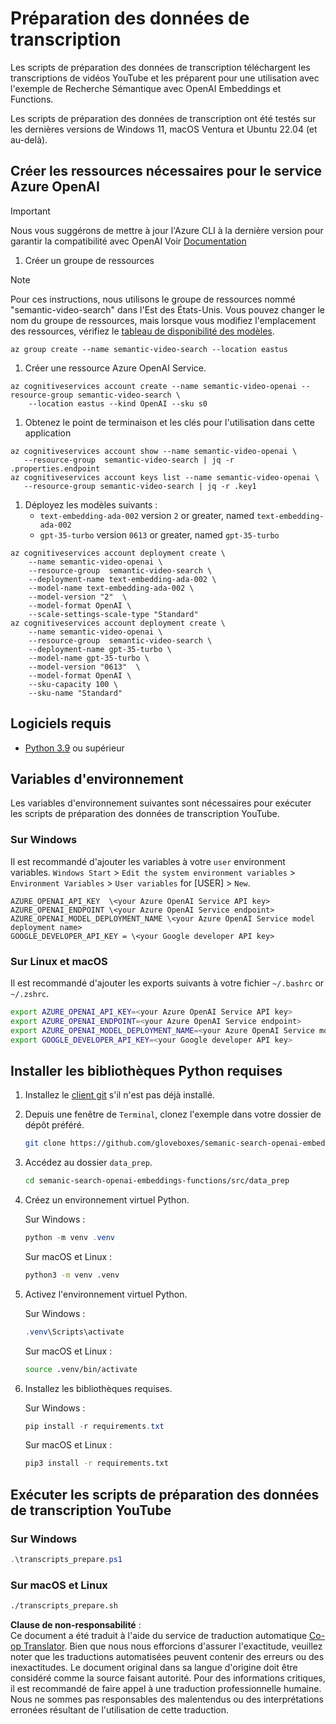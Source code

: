 <!--
CO_OP_TRANSLATOR_METADATA:
{
  "original_hash": "0d69f2d5814a698d3de5d0235940b5ae",
  "translation_date": "2025-05-19T10:25:55+00:00",
  "source_file": "08-building-search-applications/scripts/README.md",
  "language_code": "fr"
}
-->
# Préparation des données de transcription

Les scripts de préparation des données de transcription téléchargent les transcriptions de vidéos YouTube et les préparent pour une utilisation avec l'exemple de Recherche Sémantique avec OpenAI Embeddings et Functions.

Les scripts de préparation des données de transcription ont été testés sur les dernières versions de Windows 11, macOS Ventura et Ubuntu 22.04 (et au-delà).

## Créer les ressources nécessaires pour le service Azure OpenAI

> [!IMPORTANT]
> Nous vous suggérons de mettre à jour l'Azure CLI à la dernière version pour garantir la compatibilité avec OpenAI
> Voir [Documentation](https://learn.microsoft.com/cli/azure/update-azure-cli?WT.mc_id=academic-105485-koreyst)

1. Créer un groupe de ressources

> [!NOTE]
> Pour ces instructions, nous utilisons le groupe de ressources nommé "semantic-video-search" dans l'Est des États-Unis.
> Vous pouvez changer le nom du groupe de ressources, mais lorsque vous modifiez l'emplacement des ressources,
> vérifiez le [tableau de disponibilité des modèles](https://aka.ms/oai/models?WT.mc_id=academic-105485-koreyst).

```console
az group create --name semantic-video-search --location eastus
```

1. Créer une ressource Azure OpenAI Service.

```console
az cognitiveservices account create --name semantic-video-openai --resource-group semantic-video-search \
    --location eastus --kind OpenAI --sku s0
```

1. Obtenez le point de terminaison et les clés pour l'utilisation dans cette application

```console
az cognitiveservices account show --name semantic-video-openai \
   --resource-group  semantic-video-search | jq -r .properties.endpoint
az cognitiveservices account keys list --name semantic-video-openai \
   --resource-group semantic-video-search | jq -r .key1
```

1. Déployez les modèles suivants :
   - `text-embedding-ada-002` version `2` or greater, named `text-embedding-ada-002`
   - `gpt-35-turbo` version `0613` or greater, named `gpt-35-turbo`

```console
az cognitiveservices account deployment create \
    --name semantic-video-openai \
    --resource-group  semantic-video-search \
    --deployment-name text-embedding-ada-002 \
    --model-name text-embedding-ada-002 \
    --model-version "2"  \
    --model-format OpenAI \
    --scale-settings-scale-type "Standard"
az cognitiveservices account deployment create \
    --name semantic-video-openai \
    --resource-group  semantic-video-search \
    --deployment-name gpt-35-turbo \
    --model-name gpt-35-turbo \
    --model-version "0613"  \
    --model-format OpenAI \
    --sku-capacity 100 \
    --sku-name "Standard"
```

## Logiciels requis

- [Python 3.9](https://www.python.org/downloads/?WT.mc_id=academic-105485-koreyst) ou supérieur

## Variables d'environnement

Les variables d'environnement suivantes sont nécessaires pour exécuter les scripts de préparation des données de transcription YouTube.

### Sur Windows

Il est recommandé d'ajouter les variables à votre `user` environment variables.
`Windows Start` > `Edit the system environment variables` > `Environment Variables` > `User variables` for [USER] > `New`.

```text
AZURE_OPENAI_API_KEY  \<your Azure OpenAI Service API key>
AZURE_OPENAI_ENDPOINT \<your Azure OpenAI Service endpoint>
AZURE_OPENAI_MODEL_DEPLOYMENT_NAME \<your Azure OpenAI Service model deployment name>
GOOGLE_DEVELOPER_API_KEY = \<your Google developer API key>
```

### Sur Linux et macOS

Il est recommandé d'ajouter les exports suivants à votre fichier `~/.bashrc` or `~/.zshrc`.

```bash
export AZURE_OPENAI_API_KEY=<your Azure OpenAI Service API key>
export AZURE_OPENAI_ENDPOINT=<your Azure OpenAI Service endpoint>
export AZURE_OPENAI_MODEL_DEPLOYMENT_NAME=<your Azure OpenAI Service model deployment name>
export GOOGLE_DEVELOPER_API_KEY=<your Google developer API key>
```

## Installer les bibliothèques Python requises

1. Installez le [client git](https://git-scm.com/downloads?WT.mc_id=academic-105485-koreyst) s'il n'est pas déjà installé.
1. Depuis une fenêtre de `Terminal`, clonez l'exemple dans votre dossier de dépôt préféré.

    ```bash
    git clone https://github.com/gloveboxes/semanic-search-openai-embeddings-functions.git
    ```

1. Accédez au dossier `data_prep`.

   ```bash
   cd semanic-search-openai-embeddings-functions/src/data_prep
   ```

1. Créez un environnement virtuel Python.

    Sur Windows :

    ```powershell
    python -m venv .venv
    ```

    Sur macOS et Linux :

    ```bash
    python3 -m venv .venv
    ```

1. Activez l'environnement virtuel Python.

   Sur Windows :

   ```powershell
   .venv\Scripts\activate
   ```

   Sur macOS et Linux :

   ```bash
   source .venv/bin/activate
   ```

1. Installez les bibliothèques requises.

   Sur Windows :

   ```powershell
   pip install -r requirements.txt
   ```

   Sur macOS et Linux :

   ```bash
   pip3 install -r requirements.txt
   ```

## Exécuter les scripts de préparation des données de transcription YouTube

### Sur Windows

```powershell
.\transcripts_prepare.ps1
```

### Sur macOS et Linux

```bash
./transcripts_prepare.sh
```

**Clause de non-responsabilité** :  
Ce document a été traduit à l'aide du service de traduction automatique [Co-op Translator](https://github.com/Azure/co-op-translator). Bien que nous nous efforcions d'assurer l'exactitude, veuillez noter que les traductions automatisées peuvent contenir des erreurs ou des inexactitudes. Le document original dans sa langue d'origine doit être considéré comme la source faisant autorité. Pour des informations critiques, il est recommandé de faire appel à une traduction professionnelle humaine. Nous ne sommes pas responsables des malentendus ou des interprétations erronées résultant de l'utilisation de cette traduction.